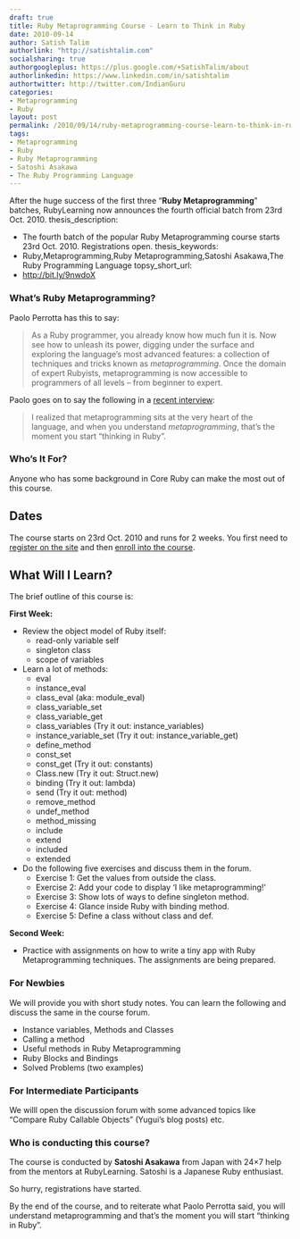 ```yaml
---
draft: true
title: Ruby Metaprogramming Course - Learn to Think in Ruby
date: 2010-09-14
author: Satish Talim
authorlink: "http://satishtalim.com"
socialsharing: true
authorgoogleplus: https://plus.google.com/+SatishTalim/about
authorlinkedin: https://www.linkedin.com/in/satishtalim
authortwitter: http://twitter.com/IndianGuru
categories:
- Metaprogramming
- Ruby
layout: post
permalink: /2010/09/14/ruby-metaprogramming-course-learn-to-think-in-ruby/
tags:
- Metaprogramming
- Ruby
- Ruby Metaprogramming
- Satoshi Asakawa
- The Ruby Programming Language
---
```

After the huge success of the first three “**Ruby Metaprogramming**”
batches, RubyLearning now announces the fourth official batch from 23rd
Oct. 2010.
thesis_description:
- The fourth batch of the popular Ruby Metaprogramming course starts 23rd Oct. 2010.
  Registrations open.
thesis_keywords:
- Ruby,Metaprogramming,Ruby Metaprogramming,Satoshi Asakawa,The Ruby Programming Language
topsy_short_url:
- http://bit.ly/9nwdoX

### What’s Ruby Metaprogramming?

Paolo Perrotta has this to say:

> As a Ruby programmer, you already know how much fun it is. Now see how
> to unleash its power, digging under the surface and exploring the
> language’s most advanced features: a collection of techniques and
> tricks known as *metaprogramming*. Once the domain of expert Rubyists,
> metaprogramming is now accessible to programmers of all levels – from
> beginner to expert.

Paolo goes on to say the following in a [recent
interview](http://rubylearning.com/blog/2009/07/01/interview-author-paolo-perrotta/):

> I realized that metaprogramming sits at the very heart of the
> language, and when you understand *metaprogramming*, that’s the moment
> you start “thinking in Ruby”.

### Who’s It For?

Anyone who has some background in Core Ruby can make the most out of
this course.

Dates
-----

The course starts on 23rd Oct. 2010 and runs for 2 weeks. You first need
to [register on the site](http://rubylearning.org/) and then [enroll
into the course](http://rubylearning.org/class/course/view.php?id=63).

What Will I Learn?
------------------

The brief outline of this course is:

**First Week:**

-   Review the object model of Ruby itself:
    -   read-only variable self
    -   singleton class
    -   scope of variables
-   Learn a lot of methods:
    -   eval
    -   instance\_eval
    -   class\_eval (aka: module\_eval)
    -   class\_variable\_set
    -   class\_variable\_get
    -   class\_variables (Try it out: instance\_variables)
    -   instance\_variable\_set (Try it out: instance\_variable\_get)
    -   define\_method
    -   const\_set
    -   const\_get (Try it out: constants)
    -   Class.new (Try it out: Struct.new)
    -   binding (Try it out: lambda)
    -   send (Try it out: method)
    -   remove\_method
    -   undef\_method
    -   method\_missing
    -   include
    -   extend
    -   included
    -   extended
-   Do the following five exercises and discuss them in the forum.
    -   Exercise 1: Get the values from outside the class.
    -   Exercise 2: Add your code to display ‘I like metaprogramming!’
    -   Exercise 3: Show lots of ways to define singleton method.
    -   Exercise 4: Glance inside Ruby with binding method.
    -   Exercise 5: Define a class without class and def.

**Second Week:**

-   Practice with assignments on how to write a tiny app with Ruby
    Metaprogramming techniques. The assignments are being prepared.

### For Newbies

We will provide you with short study notes. You can learn the following
and discuss the same in the course forum.

-   Instance variables, Methods and Classes
-   Calling a method
-   Useful methods in Ruby Metaprogramming
-   Ruby Blocks and Bindings
-   Solved Problems (two examples)

### For Intermediate Participants

We willl open the discussion forum with some advanced topics like
“Compare Ruby Callable Objects” (Yugui’s blog posts) etc.

### Who is conducting this course?

The course is conducted by **Satoshi Asakawa** from Japan with 24×7 help
from the mentors at RubyLearning. Satoshi is a Japanese Ruby enthusiast.

So hurry, registrations have started.

By the end of the course, and to reiterate what Paolo Perrotta said, you
will understand metaprogramming and that’s the moment you will start
“thinking in Ruby”.
